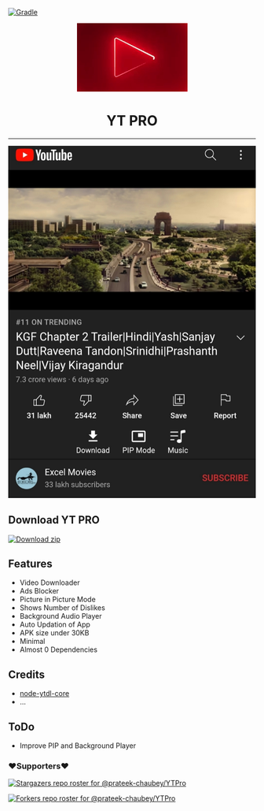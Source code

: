 
[![Gradle](https://github.com/prateek-chaubey/YTPro/actions/workflows/gradle.yml/badge.svg)](https://github.com/prateek-chaubey/YTPro/actions/workflows/gradle.yml)

<p align="center">
<img src='.github/img/ytp.gif'  >
</p>
<h1 align=center>YT PRO </h1>

---

<p align="center">
<img src='.github/img/YT PRO.jpg'  >
</p>

## Download YT PRO

[![Download zip](https://custom-icon-badges.herokuapp.com/badge/-Download-ff0000?style=for-the-badge&logo=download&logoColor=white "Download Apk")](https://github.com/prateek-chaubey/YTPro/releases/download/V1.0/YTPro.apk)


## Features
 * Video Downloader
 * Ads Blocker
 * Picture in Picture Mode
 * Shows Number of Dislikes
 * Background Audio Player
 * Auto Updation of App
 * APK size under 30KB
 * Minimal
 * Almost 0 Dependencies

## Credits
 *  [node-ytdl-core](https://github.com/fent/node-ytdl-core)
 * ...

## ToDo
 * Improve PIP and Background Player

### ❤️Supporters❤️
[![Stargazers repo roster for @prateek-chaubey/YTPro](https://reporoster.com/stars/dark/prateek-chaubey/YTPro)](https://github.com/prateek-chaubey/YTPro/stargazers)
     
[![Forkers repo roster for @prateek-chaubey/YTPro](https://reporoster.com/forks/dark/prateek-chaubey/YTPro)](https://github.com/prateek-chaubey/YTPro/network/members)
